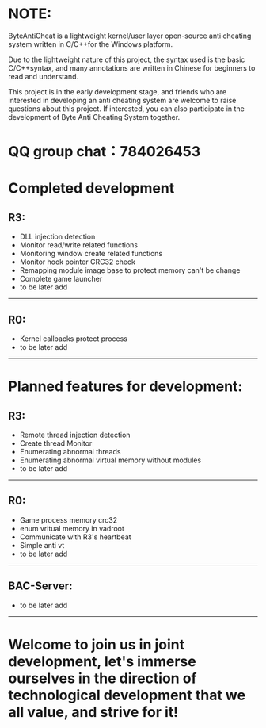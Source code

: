 NOTE:
====
ByteAntiCheat is a lightweight kernel/user layer open-source anti cheating system written in C/C++for the Windows platform.

Due to the lightweight nature of this project, the syntax used is the basic C/C++syntax, and many annotations are written in Chinese for beginners to read and understand.

This project is in the early development stage, and friends who are interested in developing an anti cheating system are welcome to raise questions about this project. If interested, you can also participate in the development of Byte Anti Cheating System together.

QQ group chat：784026453
====

Completed development
====
R3:
----
* DLL injection detection
* Monitor read/write related functions
* Monitoring window create related functions
* Monitor hook pointer CRC32 check
* Remapping module image base to protect memory can't be change
* Complete game launcher
* to be later add
----
R0:
----
* Kernel callbacks protect process
* to be later add
----

Planned features for development:
====
R3:
----
* Remote thread injection detection
* Create thread Monitor
* Enumerating abnormal threads
* Enumerating abnormal virtual memory without modules
* to be later add
----
R0:
----
* Game process memory crc32
* enum vritual memory in vadroot
* Communicate with R3's heartbeat
* Simple anti vt
* to be later add
----
BAC-Server:
----
* to be later add
----

Welcome to join us in joint development, let's immerse ourselves in the direction of technological development that we all value, and strive for it!
====
